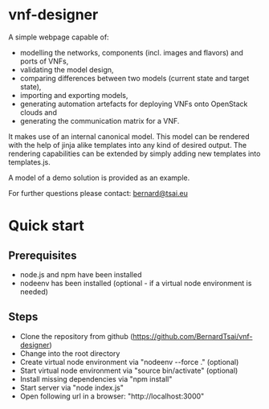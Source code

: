 # vnf-designer

A simple webpage capable of:
- modelling the networks, components (incl. images and flavors) and ports of VNFs,
- validating the model design,
- comparing differences between two models (current state and target state),
- importing and exporting models,
- generating automation artefacts for deploying VNFs onto OpenStack clouds and
- generating the communication matrix for a VNF.

It makes use of an internal canonical model.
This model can be rendered with the help of jinja alike templates into any kind of desired output.
The rendering capabilities can be extended by simply adding new templates into templates.js.

A model of a demo solution is provided as an example.

For further questions please contact: bernard@tsai.eu

# Quick start

Prerequisites
-------------
- node.js and npm have been installed
- nodeenv has been installed (optional - if a virtual node environment is needed)

Steps
-----
- Clone the repository from github (https://github.com/BernardTsai/vnf-designer)
- Change into the root directory
- Create virtual node environment via "nodeenv --force ." (optional)
- Start virtual node environment via "source bin/activate" (optional)
- Install missing dependencies via "npm install"
- Start server via "node index.js"
- Open following url in a  browser: "http://localhost:3000"
